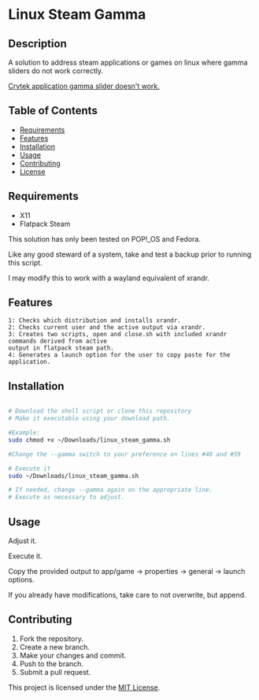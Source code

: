 # Linux Steam Gamma

## Description

A solution to address steam applications or games on linux where gamma sliders do not work correctly. 

[Crytek application gamma slider doesn't work.](https://docs.cryengine.com/display/CRYAUTOGEN/CONSOLEPREFIXR#AnchorRGAMMA)

## Table of Contents

- [Requirements](#requirements)
- [Features](#features)
- [Installation](#installation)
- [Usage](#usage)
- [Contributing](#contributing)
- [License](#license)

## Requirements
- X11
- Flatpack Steam

This solution has only been tested on POP!_OS and Fedora. 

Like any good steward of a system, take and test a backup prior to running this script.

I may modify this to work with a wayland equivalent of xrandr.

## Features

    1: Checks which distribution and installs xrandr.
    2: Checks current user and the active output via xrandr.
    3: Creates two scripts, open and close.sh with included xrandr commands derived from active 
    output in flatpack steam path.
    4: Generates a launch option for the user to copy paste for the application.
    
## Installation

```bash

# Download the shell script or clone this repository
# Make it executable using your download path.

#Example:
sudo chmod +x ~/Downloads/linux_steam_gamma.sh

#Change the --gamma switch to your preference on lines #48 and #59

# Execute it
sudo ~/Downloads/linux_steam_gamma.sh

# If needed, change --gamma again on the appropriate line.
# Execute as necessary to adjust.

```

## Usage
Adjust it.

Execute it.

Copy the provided output to app/game -> properties -> general -> launch options.

If you already have modifications, take care to not overwrite, but append.

## Contributing

1. Fork the repository.
2. Create a new branch.
3. Make your changes and commit.
4. Push to the branch.
5. Submit a pull request.

This project is licensed under the [MIT License](LICENSE).